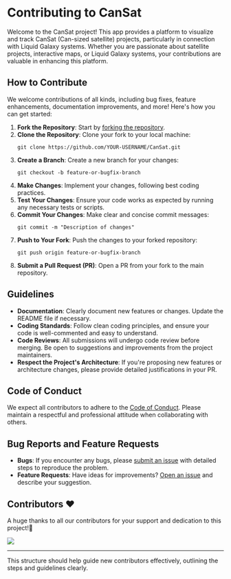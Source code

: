 # Contributing to CanSat

Welcome to the CanSat project! This app provides a platform to visualize and track CanSat (Can-sized satellite) projects, particularly in connection with Liquid Galaxy systems. Whether you are passionate about satellite projects, interactive maps, or Liquid Galaxy systems, your contributions are valuable in enhancing this platform.

## How to Contribute

We welcome contributions of all kinds, including bug fixes, feature enhancements, documentation improvements, and more! Here's how you can get started:

1. **Fork the Repository**: Start by [forking the repository](https://github.com/andoriyaprashant/CanSat).
2. **Clone the Repository**: Clone your fork to your local machine:
    ```
    git clone https://github.com/YOUR-USERNAME/CanSat.git
    ```
3. **Create a Branch**: Create a new branch for your changes:
    ```
    git checkout -b feature-or-bugfix-branch
    ```
4. **Make Changes**: Implement your changes, following best coding practices.
5. **Test Your Changes**: Ensure your code works as expected by running any necessary tests or scripts.
6. **Commit Your Changes**: Make clear and concise commit messages:
    ```
    git commit -m "Description of changes"
    ```
7. **Push to Your Fork**: Push the changes to your forked repository:
    ```
    git push origin feature-or-bugfix-branch
    ```
8. **Submit a Pull Request (PR)**: Open a PR from your fork to the main repository.

## Guidelines

- **Documentation**: Clearly document new features or changes. Update the README file if necessary.
- **Coding Standards**: Follow clean coding principles, and ensure your code is well-commented and easy to understand.
- **Code Reviews**: All submissions will undergo code review before merging. Be open to suggestions and improvements from the project maintainers.
- **Respect the Project's Architecture**: If you're proposing new features or architecture changes, please provide detailed justifications in your PR.

## Code of Conduct

We expect all contributors to adhere to the [Code of Conduct](CODE_OF_CONDUCT.md). Please maintain a respectful and professional attitude when collaborating with others.

## Bug Reports and Feature Requests

- **Bugs**: If you encounter any bugs, please [submit an issue](https://github.com/andoriyaprashant/CanSat/issues) with detailed steps to reproduce the problem.
- **Feature Requests**: Have ideas for improvements? [Open an issue](https://github.com/andoriyaprashant/CanSat/issues) and describe your suggestion.

## Contributors ❤️

A huge thanks to all our contributors for your support and dedication to this project!🌟

<a href="https://github.com/andoriyaprashant/CanSat/graphs/contributors">
  <img src="https://contrib.rocks/image?repo=andoriyaprashant/CanSat" />
</a>

---

This structure should help guide new contributors effectively, outlining the steps and guidelines clearly.